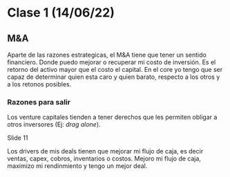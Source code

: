 # Clase 1 (14/06/22)
## M&A
Aparte de las razones estrategicas, el M&A tiene que tener un sentido financiero. Donde puedo mejorar o recuperar mi costo de inversión. Es el retorno del activo mayor que el costo el capital. En el core yo tengo que ser capaz de determinar quien esta caro y quien barato, respecto a los otros y a los retonos posibles.
### Razones para salir 
Los venture capitales tienden a tener derechos que les permiten obligar a otros inversores (Ej: *drag alone*). 

Slide 11

Los drivers de mis deals tienen que mejorar mi flujo de caja, es decir ventas, capex, cobros, inventarios o costos. Mejoro mi flujo de caja, maximizo mi rendinmiento y tengo un mejor deal.
